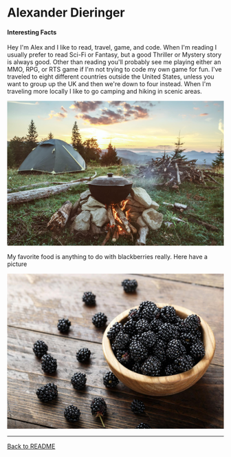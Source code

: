 # Alexander Dieringer

#### Interesting Facts

Hey I'm Alex and I like to read, travel, game, and code.  When I'm reading I usually prefer to read Sci-Fi or Fantasy, but a good Thriller or Mystery story is always good.  Other than reading you'll probably see me playing either an MMO, RPG, or RTS game if I'm not trying to code my own game for fun.  I've traveled to eight different countries outside the United States, unless you want to group up the UK and then we're down to four instead.  When I'm traveling more locally I like to go camping and hiking in scenic areas.<br>

![camping](Camping.jpg "Campsite")

My favorite food is anything to do with blackberries really. Here have a picture<br>

![blackberries](Blackberry.jpg "Delicious Blackberries")

---
[Back to README](README.md)
